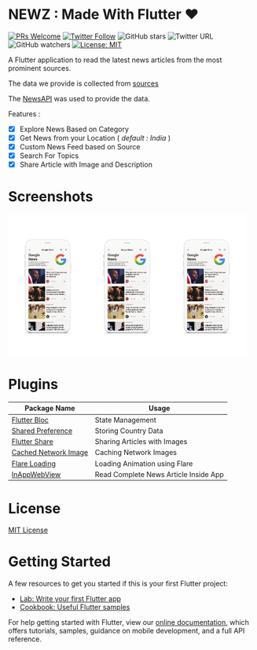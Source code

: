 # NEWZ : Made With Flutter ❤️

[![PRs Welcome](https://img.shields.io/badge/PRs-welcome-brightgreen.svg?style=flat)](http://makeapullrequest.com)
[![Twitter Follow](https://img.shields.io/twitter/follow/r0hnx?label=Follow&style=social)](https://twitter.com/r0hnx)
![GitHub stars](https://img.shields.io/github/stars/r0hnx/Newz?style=social)
![Twitter URL](https://img.shields.io/twitter/url?style=social&url=https%3A%2F%2Fr0hnx.github.io%2FGoCorona%2F)
![GitHub watchers](https://img.shields.io/github/watchers/r0hnx/Newz?style=social)
[![License: MIT](https://img.shields.io/badge/License-MIT-yellow.svg)](https://opensource.org/licenses/MIT)

A Flutter application to read the latest news articles from the most prominent sources. 

The data we provide is collected from [sources]( https://newsapi.org/sources )

The [NewsAPI](  https://newsapi.org/  ) was used to provide the data. 

Features :

- [x] Explore News Based on Category
- [x] Get News from your Location ( _default : India_ )
- [x] Custom News Feed based on Source
- [x] Search For Topics
- [x] Share Article with Image and Description

# Screenshots

<img src="https://github.com/r0hnx/Newz/raw/master/screenshots/1.jpg" width= 32%><img src="https://github.com/r0hnx/Newz/raw/master/screenshots/1.jpg" width= 32%><img src="https://github.com/r0hnx/Newz/raw/master/screenshots/1.jpg" width= 32%>

# Plugins

| Package Name                                                 | Usage                                 |
| ------------------------------------------------------------ | ------------------------------------- |
| [Flutter Bloc](https://pub.dev/packages/flutter_bloc)        | State Management                      |
| [Shared Preference](https://pub.dev/packages/shared_preferences) | Storing Country Data                  |
| [Flutter Share](https://pub.dev/packages/esys_flutter_share) | Sharing Articles with Images          |
| [Cached Network Image](https://pub.dev/packages/cached_network_image) | Caching Network Images                |
| [Flare Loading](https://pub.dev/packages/flare_loading)      | Loading Animation using Flare         |
| [InAppWebView](https://pub.dev/packages/flutter_inappwebview) | Read Complete News Article Inside App |

# License

[MIT License](https://github.com/r0hnx/Newz/blob/master/LICENSE)

# Getting Started

A few resources to get you started if this is your first Flutter project:

- [Lab: Write your first Flutter app](https://flutter.dev/docs/get-started/codelab)
- [Cookbook: Useful Flutter samples](https://flutter.dev/docs/cookbook)

For help getting started with Flutter, view our
[online documentation](https://flutter.dev/docs), which offers tutorials,
samples, guidance on mobile development, and a full API reference.

